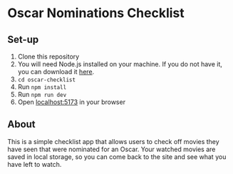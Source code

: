 # Oscar Nominations Checklist

## Set-up

1. Clone this repository
2. You will need Node.js installed on your machine. If you do not have it, you can download it [here](https://nodejs.org/en/download/package-manager/).
3. `cd oscar-checklist`
4. Run `npm install`
5. Run `npm run dev`
6. Open [localhost:5173](http://localhost:5173/) in your browser

## About

This is a simple checklist app that allows users to check off movies they have seen that were nominated for an Oscar. Your watched movies are saved in local storage, so you can come back to the site and see what you have left to watch.
